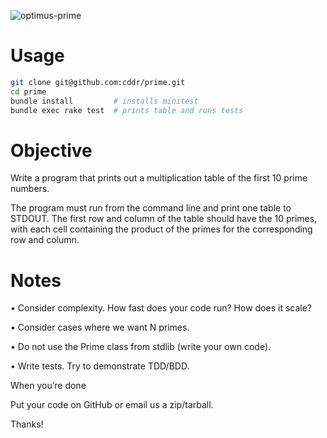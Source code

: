 ![optimus-prime](https://cloud.githubusercontent.com/assets/48030/6159949/9bf5394a-b22a-11e4-9d66-830b30686d68.jpg)

# Usage

```sh
git clone git@github.com:cddr/prime.git
cd prime
bundle install         # installs minitest
bundle exec rake test  # prints table and runs tests
```

# Objective

Write a program that prints out a multiplication table of the first 10
prime numbers.

The program must run from the command line and print one table to STDOUT.
The first row and column of the table should have the 10 primes, with each
cell containing the product of the primes for the corresponding row and column.

# Notes

• Consider complexity. How fast does your code run? How does it scale?

• Consider cases where we want N primes.

• Do not use the Prime class from stdlib (write your own code).

• Write tests. Try to demonstrate TDD/BDD.

When you’re done

Put your code on GitHub or email us a zip/tarball.

Thanks!